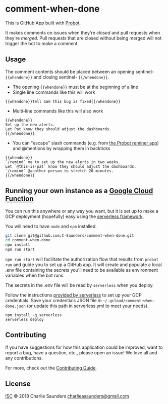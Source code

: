 # comment-when-done

This is GitHub App built with [Probot](https://github.com/probot/probot).

It makes comments on issues when they're _closed_ and pull requests when they're _merged_. Pull requests that are closed without being merged will not trigger the bot to make a comment.

## Usage

The comment contents should be placed between an opening sentinel- `{{whendone}}` and closing sentinel- `{{/whendone}}`.
* The opening `{{whendone}}` must be at the beginning of a line
* Single line commands like this will work
```
{{whendone}}Tell Sam this bug is fixed{{/whendone}}
```
* Multi-line commands like this will also work
```
{{whendone}}
Set up the new alerts.
Let Pat know they should adjust the dashboards.
{{/whendone}}
```
* You can "escape" slash commands (e.g. from [the Probot reminer app](https://github.com/probot/reminders)) and @mentions by wrapping them in backticks
```
{{whendone}}
`/remind` me to set up the new alerts in two weeks.
Let `@this-is-pat` know they should adjust the dashboards.
`/remind` @another-person to stretch 20 minutes.
{{/whendone}}
```

## Running your own instance as a [Google Cloud Function](https://cloud.google.com/functions/)

You can run this anywhere or any way you want, but it is set up to make a GCP deployment (hopefully) easy using the [serverless framework](https://serverless.com/).

You will need to have `node` and `npm` installed.
```sh
git clone git@github.com:C-Saunders/comment-when-done.git
cd comment-when-done
npm install
npm run start
```

`npm run start` will facilitate the authorization flow that results from `probot run` and guide you to set up a GitHub app. It will create and populate a local .env file containing the secrets you'll need to be available as environment variables when the bot runs.

The secrets in the .env file will be read by `serverless` when you deploy.

Follow the instructions [provided by serverless](https://serverless.com/framework/docs/providers/google/guide/quick-start#2-set-up-the-credentials) to set up your GCP credentials. Save your credentials JSON file in `~/.gcloud/comment-when-done.json` (or update this path in serverless.yml to meet your needs).

```
npm install -g serverless
serverless deploy
```

## Contributing

If you have suggestions for how this application could be improved, want to report a bug, have a question, etc., please open an issue! We love all and any contributions.

For more, check out the [Contributing Guide](CONTRIBUTING.md).

## License

[ISC](LICENSE) © 2018 Charlie Saunders <charlieasaunders@gmail.com>
